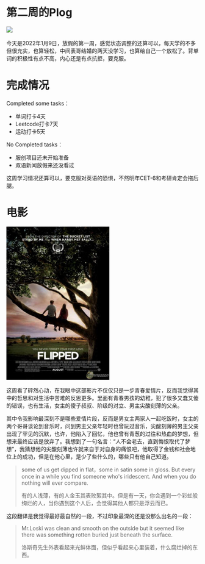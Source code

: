 # 第二周的Plog

![](Source/02/preface.png)

​		今天是2022年1月9日，放假的第一周，感觉状态调整的还算可以，每天学的不多但很充实，也算轻松，中间表哥结婚的两天没学习，也算给自己一个放松了。背单词的积极性有点不高，内心还是有点抗拒，要克服。



# 完成情况

Completed some tasks：

- 单词打卡4天
- Leetcode打卡7天
- 运动打卡5天

No Completed tasks：

- 服创项目还未开始准备
- 双语新闻放假来还没看过

​		这周学习情况还算可以，要克服对英语的恐惧，不然明年CET-6和考研肯定会拖后腿。



# 电影

![](Source/02/movie.jpg)

​		这周看了砰然心动，在我眼中这部影片不仅仅只是一步青春爱情片，反而我觉得其中的哲思和对生活中苦难的反思更多。里面有青春男孩的幼稚，犯了很多又蠢又傻的错误，也有生活，女主的傻子叔叔、阶级的对立、男主尖酸刻薄的父亲。

​		其中令我影响最深刻不是哪些爱情片段，反而是男女主两家人一起吃饭时，女主的两个哥哥谈论到音乐时，问到男主父亲年轻时也曾玩过音乐，尖酸刻薄的男主父亲出现了罕见的沉默，也许，他陷入了回忆，他也曾有青葱的过往和热血的梦想，但想来最终应该是放弃了。我想到了一句名言：“人不会老去，直到悔恨取代了梦想”，我猜想他的尖酸刻薄也许就来自于对自身的痛恨吧，他取得了金钱和社会地位上的成功，但是在他心里，是少了些什么的，哪些只有他自己知道。

>  some of us get dipped in flat，some in satin some in gloss. But every once in a while you find someone who's iridescent. And when you do nothing will ever compare.
> 
>  有的人浅薄，有的人金玉其表败絮其中。但是有一天，你会遇到一个彩虹般绚烂的人，当你遇到这个人后，会觉得其他人都只是浮云而已。

​		这段翻译是我觉得最好最自然的一段，不过印象最深的还是没那么出名的一段：

>  Mr.Loski was clean and smooth on the outside but it seemed like there was something rotten buried just beneath the surface.
> 
>  洛斯奇先生外表看起来光鲜体面，但似乎看起来心里装着，什么腐烂掉的东西。

